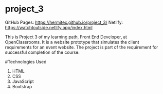 # project_3
 GitHub Pages: https://hermitex.github.io/project_3/
 Netlify: https://watchtoutside.netlify.app/index.html

This is Project 3 of my learning path, Front End Developer, at OpenClassrooms. It is a website prototype that simulates the client requirements for an event website. The project is part of the requirement for successful completion of the course.

#Technologies Used
 1. HTML
 2. CSS
 4. JavaScript
 5. Bootstrap

